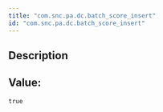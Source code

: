 ```yaml
---
title: "com.snc.pa.dc.batch_score_insert"
id: "com.snc.pa.dc.batch_score_insert"
---
```

## Description



## Value: 
```
true
```